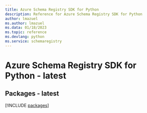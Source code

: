 ```yaml
---
title: Azure Schema Registry SDK for Python
description: Reference for Azure Schema Registry SDK for Python
author: lmazuel
ms.author: lmazuel
ms.data: 01/18/2023
ms.topic: reference
ms.devlang: python
ms.service: schemaregistry
---
```

# Azure Schema Registry SDK for Python - latest
## Packages - latest
[!INCLUDE [packages](schema-registry-index.md)]